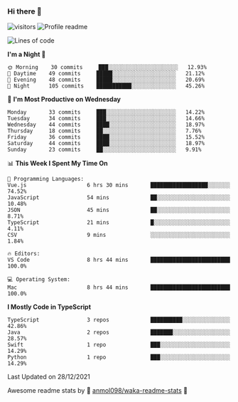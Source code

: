 ### Hi there 👋  
![visitors](https://visitor-badge.laobi.icu/badge?page_id=leverglowh) ![Profile readme](https://github.com/leverglowh/leverglowh/workflows/Profile%20readme/badge.svg?branch=master)

<!--START_SECTION:waka-->
![Lines of code](https://img.shields.io/badge/From%20Hello%20World%20I%27ve%20Written-17%20Thousand%20lines%20of%20code-blue)

**I'm a Night 🦉** 

```text
🌞 Morning    30 commits     ███░░░░░░░░░░░░░░░░░░░░░░   12.93% 
🌆 Daytime    49 commits     █████░░░░░░░░░░░░░░░░░░░░   21.12% 
🌃 Evening    48 commits     █████░░░░░░░░░░░░░░░░░░░░   20.69% 
🌙 Night      105 commits    ███████████░░░░░░░░░░░░░░   45.26%

```
📅 **I'm Most Productive on Wednesday** 

```text
Monday       33 commits     ███░░░░░░░░░░░░░░░░░░░░░░   14.22% 
Tuesday      34 commits     ███░░░░░░░░░░░░░░░░░░░░░░   14.66% 
Wednesday    44 commits     ████░░░░░░░░░░░░░░░░░░░░░   18.97% 
Thursday     18 commits     ██░░░░░░░░░░░░░░░░░░░░░░░   7.76% 
Friday       36 commits     ████░░░░░░░░░░░░░░░░░░░░░   15.52% 
Saturday     44 commits     ████░░░░░░░░░░░░░░░░░░░░░   18.97% 
Sunday       23 commits     ██░░░░░░░░░░░░░░░░░░░░░░░   9.91%

```


📊 **This Week I Spent My Time On** 

```text
💬 Programming Languages: 
Vue.js                   6 hrs 30 mins       ██████████████████░░░░░░░   74.52% 
JavaScript               54 mins             ██░░░░░░░░░░░░░░░░░░░░░░░   10.48% 
JSON                     45 mins             ██░░░░░░░░░░░░░░░░░░░░░░░   8.71% 
TypeScript               21 mins             █░░░░░░░░░░░░░░░░░░░░░░░░   4.11% 
CSV                      9 mins              ░░░░░░░░░░░░░░░░░░░░░░░░░   1.84%

🔥 Editors: 
VS Code                  8 hrs 44 mins       █████████████████████████   100.0%

💻 Operating System: 
Mac                      8 hrs 44 mins       █████████████████████████   100.0%

```

**I Mostly Code in TypeScript** 

```text
TypeScript               3 repos             ██████████░░░░░░░░░░░░░░░   42.86% 
Java                     2 repos             ███████░░░░░░░░░░░░░░░░░░   28.57% 
Swift                    1 repo              ███░░░░░░░░░░░░░░░░░░░░░░   14.29% 
Python                   1 repo              ███░░░░░░░░░░░░░░░░░░░░░░   14.29%

```



 Last Updated on 28/12/2021
<!--END_SECTION:waka-->


Awesome readme stats by :star2: [anmol098/waka-readme-stats](https://github.com/anmol098/waka-readme-stats) :star2:
